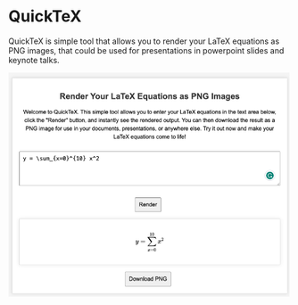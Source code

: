 # QuickTeX
QuickTeX is simple tool that allows you to render your LaTeX equations as PNG images, that could be used for presentations in powerpoint slides and keynote talks.

![Screenshot](img/screenshot.png)
